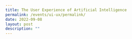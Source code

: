 ```yaml
---
title: The User Experience of Artificial Intelligence
permalink: /events/ui-ux/permalink/
date: 2022-09-08
layout: post
description: ""
---
```

